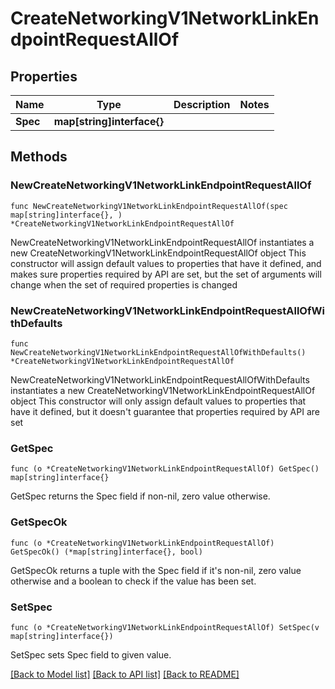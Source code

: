 # CreateNetworkingV1NetworkLinkEndpointRequestAllOf

## Properties

Name | Type | Description | Notes
------------ | ------------- | ------------- | -------------
**Spec** | **map[string]interface{}** |  | 

## Methods

### NewCreateNetworkingV1NetworkLinkEndpointRequestAllOf

`func NewCreateNetworkingV1NetworkLinkEndpointRequestAllOf(spec map[string]interface{}, ) *CreateNetworkingV1NetworkLinkEndpointRequestAllOf`

NewCreateNetworkingV1NetworkLinkEndpointRequestAllOf instantiates a new CreateNetworkingV1NetworkLinkEndpointRequestAllOf object
This constructor will assign default values to properties that have it defined,
and makes sure properties required by API are set, but the set of arguments
will change when the set of required properties is changed

### NewCreateNetworkingV1NetworkLinkEndpointRequestAllOfWithDefaults

`func NewCreateNetworkingV1NetworkLinkEndpointRequestAllOfWithDefaults() *CreateNetworkingV1NetworkLinkEndpointRequestAllOf`

NewCreateNetworkingV1NetworkLinkEndpointRequestAllOfWithDefaults instantiates a new CreateNetworkingV1NetworkLinkEndpointRequestAllOf object
This constructor will only assign default values to properties that have it defined,
but it doesn't guarantee that properties required by API are set

### GetSpec

`func (o *CreateNetworkingV1NetworkLinkEndpointRequestAllOf) GetSpec() map[string]interface{}`

GetSpec returns the Spec field if non-nil, zero value otherwise.

### GetSpecOk

`func (o *CreateNetworkingV1NetworkLinkEndpointRequestAllOf) GetSpecOk() (*map[string]interface{}, bool)`

GetSpecOk returns a tuple with the Spec field if it's non-nil, zero value otherwise
and a boolean to check if the value has been set.

### SetSpec

`func (o *CreateNetworkingV1NetworkLinkEndpointRequestAllOf) SetSpec(v map[string]interface{})`

SetSpec sets Spec field to given value.



[[Back to Model list]](../README.md#documentation-for-models) [[Back to API list]](../README.md#documentation-for-api-endpoints) [[Back to README]](../README.md)


